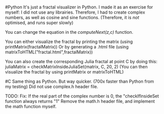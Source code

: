 #Python
It's just a fractal visualizer in Python.
I made it as an exercise for myself: I did not use any librairies.
Therefore, I had to create complex numbers, as well as cosine and sine functions.
(Therefore, it is *not* optimised, and runs super slowly)

You can change the equation in the *computeNext(z,c)* function.

You can either visualize the fractal by printing the matrix (using printMatrix(fractalMatrix))
Or by generating a .html file (using matrixToHTML("fractal.html",fractalMatrix))

You can also create the corresponding Julia fractal at point C by doing this:
juliaMatrix = checkMatrixInsideJuliaSet(matrix, C, 20, 2)
(You can then visualize the fractal by using printMatrix or matrixToHTML)

#C
Same thing as Python. But way quicker. (700x faster than Python from my testing)
Did not use complex.h header file.

TODO:
Fix: If the real part of the complex number is 0, the "checkIfInsideSet function always returns "1"
Remove the math.h header file, and implement the math function myself.
